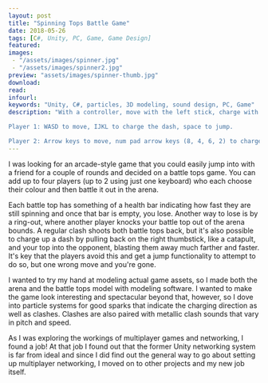 ```yaml
---
layout: post
title: "Spinning Tops Battle Game"
date: 2018-05-26
tags: [C#, Unity, PC, Game, Game Design]
featured:
images:
 - "/assets/images/spinner.jpg"
 - "/assets/images/spinner2.jpg"
preview: "assets/images/spinner-thumb.jpg"
download:
read:
infourl:
keywords: "Unity, C#, particles, 3D modeling, sound design, PC, Game"
description: "With a controller, move with the left stick, charge with the right stick and jump with A or Y.

Player 1: WASD to move, IJKL to charge the dash, space to jump.

Player 2: Arrow keys to move, num pad arrow keys (8, 4, 6, 2) to charge the dash, num pad enter to jump."
---
```


I was looking for an arcade-style game that you could easily jump into with a friend for a couple of rounds and decided on a battle tops game. You can add up to four players (up to 2 using just one keyboard) who each choose their colour and then battle it out in the arena.

Each battle top has something of a health bar indicating how fast they are still spinning and once that bar is empty, you lose. Another way to lose is by a ring-out, where another player knocks your battle top out of the arena bounds. A regular clash shoots both battle tops back, but it's also possible to charge up a dash by pulling back on the right thumbstick, like a catapult, and your top into the opponent, blasting them away much farther and faster. It's key that the players avoid this and get a jump functionality to attempt to do so, but one wrong move and you're gone.

I wanted to try my hand at modeling actual game assets, so I made both the arena and the battle tops model with modeling software. I wanted to make the game look interesting and spectacular beyond that, however, so I dove into particle systems for good sparks that indicate the charging direction as well as clashes. Clashes are also paired with metallic clash sounds that vary in pitch and speed.

As I was exploring the workings of multiplayer games and networking, I found a job! At that job I found out that the former Unity networking system is far from ideal and since I did find out the general way to go about setting up multiplayer networking, I moved on to other projects and my new job itself.